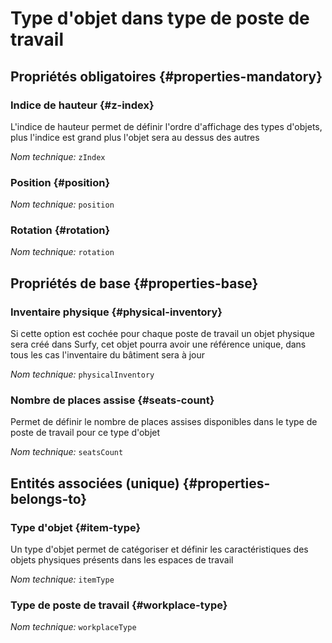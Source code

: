 # Type d'objet dans type de poste de travail
<!--- THIS FILE IS GENERATED PLEASE DO NOT EDIT IT DIRECTLY --->



<OH code="workplaceTypeItemType"/>




## Propriétés obligatoires {#properties-mandatory}
    
### Indice de hauteur {#z-index}

L'indice de hauteur permet de définir l'ordre d'affichage des types d'objets, plus l'indice est grand plus l'objet sera au dessus des autres

*Nom technique:* ```zIndex```
<PH code="workplaceTypeItemType:zIndex"/>

### Position {#position}



*Nom technique:* ```position```
<PH code="workplaceTypeItemType:position"/>

### Rotation {#rotation}



*Nom technique:* ```rotation```
<PH code="workplaceTypeItemType:rotation"/>

    


## Propriétés de base {#properties-base}
    
### Inventaire physique {#physical-inventory}

Si cette option est cochée pour chaque poste de travail un objet physique sera créé dans Surfy, cet objet pourra avoir une référence unique, dans tous les cas l'inventaire du bâtiment sera à jour

*Nom technique:* ```physicalInventory```
<PH code="workplaceTypeItemType:physicalInventory"/>

### Nombre de places assise {#seats-count}

Permet de définir le nombre de places assises disponibles dans le type de poste de travail pour ce type d'objet

*Nom technique:* ```seatsCount```
<PH code="workplaceTypeItemType:seatsCount"/>

    

## Entités associées (unique) {#properties-belongs-to}

### Type d'objet {#item-type}

Un type d'objet permet de catégoriser et définir les caractéristiques des objets physiques présents dans les espaces de travail

*Nom technique:* ```itemType```
<PH code="workplaceTypeItemType:itemType"/>

### Type de poste de travail {#workplace-type}



*Nom technique:* ```workplaceType```
<PH code="workplaceTypeItemType:workplaceType"/>





